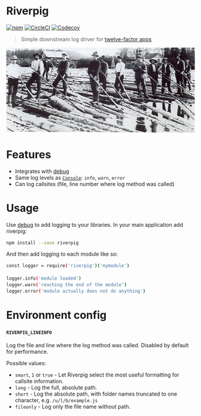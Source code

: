 # Riverpig

[![npm][npm-image]][npm-url] [![CircleCI][circle-image]][circle-url] [![Codecov][codecov-image]][codecov-url]

[npm-image]: https://img.shields.io/npm/v/riverpig.svg?style=flat
[npm-url]: https://npmjs.org/package/riverpig
[circle-image]: https://circleci.com/gh/justmoon/riverpig.svg?style=shield
[circle-url]: https://circleci.com/gh/justmoon/riverpig
[codecov-image]: https://codecov.io/gh/justmoon/riverpig/branch/master/graph/badge.svg
[codecov-url]: https://codecov.io/gh/justmoon/riverpig

> Simple downstream log driver for [twelve-factor apps](https://12factor.net/logs)

[![Picture of log drivers](docs/assets/banner.jpg)](https://en.wikipedia.org/wiki/Lumberjack#Names)

# Features

* Integrates with [debug](https://github.com/visionmedia/debug)
* Same log levels as [`Console`](https://developer.mozilla.org/en-US/docs/Web/API/Console): `info`, `warn`, `error`
* Can log callsites (file, line number where log method was called)

# Usage

Use [debug](https://github.com/visionmedia/debug) to add logging to your libraries. In your main application add riverpig:

``` sh
npm install --save riverpig
```

And then add logging to each module like so:

``` sh
const logger = require('riverpig')('mymodule')

logger.info('module loaded')
logger.warn('reaching the end of the module')
logger.error('module actually does not do anything')
```

# Environment config

#### `RIVERPIG_LINEINFO`

Log the file and line where the log method was called. Disabled by default for performance.

Possible values:

* `smart`, `1` or `true` - Let Riverpig select the most useful formatting for callsite information.
* `long` - Log the full, absolute path.
* `short` - Log the absolute path, with folder names truncated to one character, e.g. `/u/l/b/example.js`
* `fileonly` - Log only the file name without path.